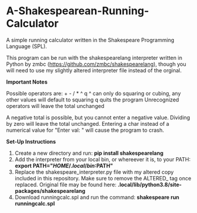 # A-Shakespearean-Running-Calculator
A simple running calculator written in the Shakespeare Programming Language (SPL).

This program can be run with the shakespearelang interpreter written in Python by zmbc (https://github.com/zmbc/shakespearelang), though you will need to use my slightly altered interpreter file instead of the orginal.

**Important Notes**

Possible operators are: + - / * ^ q
      ^ can only do squaring or cubing, any other values will default to squaring
      q quits the program
      Unrecognized operators will leave the total unchanged

A negative total is possible, but you cannot enter a negative value.
Dividing by zero will leave the total unchanged.
Entering a char instead of a numerical value for "Enter val: " will cause the program to crash.
     
**Set-Up Instructions**

1. Create a new directory and run:
        **pip install shakespearelang**
2. Add the interpreter from your local bin, or whereever it is, to your PATH:
        **export PATH="$HOME/.local/bin:$PATH"**
3. Replace the shakespeare_interpreter.py file with my altered copy included in this repository.
   Make sure to remove the ALTERED_ tag once replaced. 
   Original file may be found here:
          **.local/lib/python3.8/site-packages/shakespearelang**
4. Download runningcalc.spl and run the command:
           **shakespeare run runningcalc.spl**
